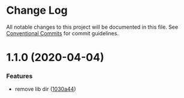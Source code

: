 # Change Log

All notable changes to this project will be documented in this file.
See [Conventional Commits](https://conventionalcommits.org) for commit guidelines.

# 1.1.0 (2020-04-04)

### Features

- remove lib dir ([1030a44](https://github.com/birmanjs/babel-plugins/commit/1030a441d4244c517c3eee1b6b6e4494468cc995))
